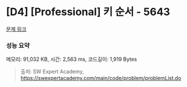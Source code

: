 # [D4] [Professional] 키 순서 - 5643 

[문제 링크](https://swexpertacademy.com/main/code/problem/problemDetail.do?contestProbId=AWXQsLWKd5cDFAUo) 

### 성능 요약

메모리: 91,032 KB, 시간: 2,563 ms, 코드길이: 1,919 Bytes



> 출처: SW Expert Academy, https://swexpertacademy.com/main/code/problem/problemList.do